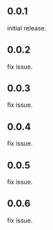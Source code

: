 ## 0.0.1
initial release.

## 0.0.2
fix issue.

## 0.0.3
fix issue.

## 0.0.4
fix issue.

## 0.0.5
fix issue.

## 0.0.6
fix issue.